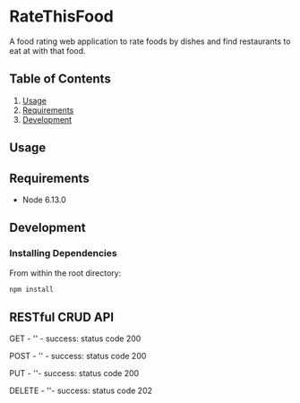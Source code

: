 # RateThisFood

A food rating web application to rate foods by dishes and find restaurants to eat at with that food. 

## Table of Contents

1. [Usage](#Usage)
1. [Requirements](#requirements)
1. [Development](#development)

## Usage


## Requirements
- Node 6.13.0

## Development

### Installing Dependencies

From within the root directory:

```sh
npm install
```
## RESTful CRUD API
GET - '' - success: status code 200

POST - '' - success: status code 200

PUT - ''- success: status code 200

DELETE - ''- success: status code 202
